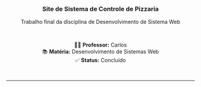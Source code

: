 <div align="center">

<h3 align="center">Site de Sistema de Controle de Pizzaria </h3>

<p align="center">Trabalho final da disciplina de Desenvolvimento de Sistema Web</p>

<br>

<p align="center">
  👨‍🏫 <strong>Professor:</strong> Carlos <br>
  📚 <strong>Matéria:</strong> Desenvolvimento de Sistemas Web <br>
  ✅ <strong>Status:</strong> Concluído
</p>

<br>
</div>

---
